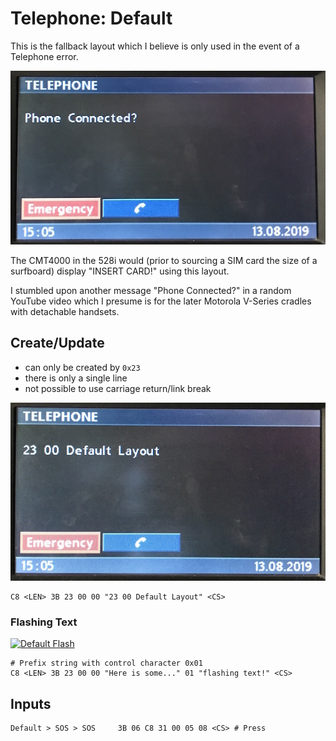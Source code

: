 # Telephone: Default

This is the fallback layout which I believe is only used in the event of a Telephone error.

![Default Layout Example](default/default_error.JPG)

The CMT4000 in the 528i would (prior to sourcing a SIM card the size of a surfboard) display "INSERT CARD!" using this layout.

I stumbled upon another message "Phone Connected?" in a random YouTube video which I presume is for the later Motorola V-Series cradles with detachable handsets.

## Create/Update

- can only be created by `0x23`
- there is only a single line
- not possible to use carriage return/link break

![Create Default Layout](default/default_create.JPG)


    C8 <LEN> 3B 23 00 00 "23 00 Default Layout" <CS>


### Flashing Text

[![Default Flash](http://img.youtube.com/vi/Zh3U35ADoQg/0.jpg)](https://www.youtube.com/watch?v=Zh3U35ADoQg)

    # Prefix string with control character 0x01
    C8 <LEN> 3B 23 00 00 "Here is some..." 01 "flashing text!" <CS>


## Inputs

    Default > SOS > SOS		3B 06 C8 31 00 05 08 <CS> # Press
